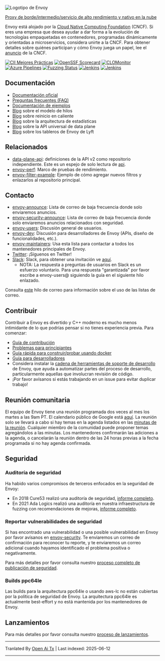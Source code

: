 ![Logotipo de Envoy](https://github.com/envoyproxy/artwork/blob/main/PNG/Envoy_Logo_Final_PANTONE.png)

[Proxy de borde/intermedio/servicio de alto rendimiento y nativo en la nube](https://www.envoyproxy.io/)

Envoy está alojado por la [Cloud Native Computing Foundation](https://cncf.io) (CNCF). Si eres una
empresa que desea ayudar a dar forma a la evolución de tecnologías empaquetadas en contenedores,
programadas dinámicamente y orientadas a microservicios, considera unirte a la CNCF. Para obtener detalles sobre quiénes
participan y cómo Envoy juega un papel, lee el
[anuncio](https://www.cncf.io/blog/2017/09/13/cncf-hosts-envoy/) de la CNCF.

[![CII Mejores Prácticas](https://bestpractices.coreinfrastructure.org/projects/1266/badge)](https://bestpractices.coreinfrastructure.org/projects/1266)
[![OpenSSF Scorecard](https://api.securityscorecards.dev/projects/github.com/envoyproxy/envoy/badge)](https://securityscorecards.dev/viewer/?uri=github.com/envoyproxy/envoy)
[![CLOMonitor](https://img.shields.io/endpoint?url=https://clomonitor.io/api/projects/cncf/envoy/badge)](https://clomonitor.io/projects/cncf/envoy)
[![Azure Pipelines](https://dev.azure.com/cncf/envoy/_apis/build/status/11?branchName=main)](https://dev.azure.com/cncf/envoy/_build/latest?definitionId=11&branchName=main)
[![Fuzzing Status](https://oss-fuzz-build-logs.storage.googleapis.com/badges/envoy.svg)](https://bugs.chromium.org/p/oss-fuzz/issues/list?sort=-opened&can=1&q=proj:envoy)
[![Jenkins](https://powerci.osuosl.org/buildStatus/icon?job=build-envoy-static-master&subject=ppc64le%20build)](https://powerci.osuosl.org/job/build-envoy-static-master/)
[![Jenkins](https://ibmz-ci.osuosl.org/buildStatus/icon?job=Envoy_IBMZ_CI&subject=s390x%20build)](https://ibmz-ci.osuosl.org/job/Envoy_IBMZ_CI/)

## Documentación

* [Documentación oficial](https://www.envoyproxy.io/)
* [Preguntas frecuentes (FAQ)](https://www.envoyproxy.io/docs/envoy/latest/faq/overview)
* [Documentación de ejemplos](https://github.com/envoyproxy/examples/)
* [Blog](https://medium.com/@mattklein123/envoy-threading-model-a8d44b922310) sobre el modelo de hilos
* [Blog](https://medium.com/@mattklein123/envoy-hot-restart-1d16b14555b5) sobre reinicio en caliente
* [Blog](https://medium.com/@mattklein123/envoy-stats-b65c7f363342) sobre la arquitectura de estadísticas
* [Blog](https://medium.com/@mattklein123/the-universal-data-plane-api-d15cec7a) sobre la API universal de data plane
* [Blog](https://medium.com/@mattklein123/lyfts-envoy-dashboards-5c91738816b1) sobre los tableros de Envoy de Lyft

## Relacionados

* [data-plane-api](https://github.com/envoyproxy/data-plane-api): definiciones de la API v2 como repositorio independiente. Este es un espejo de solo lectura de [api](https://raw.githubusercontent.com/envoyproxy/envoy/main/api/).
* [envoy-perf](https://github.com/envoyproxy/envoy-perf): Marco de pruebas de rendimiento.
* [envoy-filter-example](https://github.com/envoyproxy/envoy-filter-example): Ejemplo de cómo agregar nuevos filtros
  y enlazarlos al repositorio principal.

## Contacto

* [envoy-announce](https://groups.google.com/forum/#!forum/envoy-announce): Lista de correo de baja frecuencia donde solo enviaremos anuncios.
* [envoy-security-announce](https://groups.google.com/forum/#!forum/envoy-security-announce): Lista de correo de baja frecuencia donde solo enviaremos anuncios relacionados con seguridad.
* [envoy-users](https://groups.google.com/forum/#!forum/envoy-users): Discusión general de usuarios.
* [envoy-dev](https://groups.google.com/forum/#!forum/envoy-dev): Discusión para desarrolladores de Envoy (APIs,
  diseño de funcionalidades, etc.).
* [envoy-maintainers](https://groups.google.com/forum/#!forum/envoy-maintainers): Usa esta lista
  para contactar a todos los mantenedores principales de Envoy.
* [Twitter](https://twitter.com/EnvoyProxy/): ¡Síguenos en Twitter!
* [Slack](https://envoyproxy.slack.com/): Slack, para obtener una invitación ve [aquí](https://communityinviter.com/apps/envoyproxy/envoy).
  * NOTA: La respuesta a preguntas de usuarios en Slack es un esfuerzo voluntario. Para una respuesta "garantizada" por favor escribe a envoy-users@ siguiendo la guía en el siguiente hilo enlazado.

Consulta [este](https://groups.google.com/forum/#!topic/envoy-announce/l9zjYsnS3TY) hilo de correo
para información sobre el uso de las listas de correo.

## Contribuir

Contribuir a Envoy es divertido y C++ moderno es mucho menos intimidante de lo que podrías pensar si no tienes experiencia previa. Para comenzar:

* [Guía de contribución](https://raw.githubusercontent.com/envoyproxy/envoy/main/CONTRIBUTING.md)
* [Problemas para principiantes](https://github.com/envoyproxy/envoy/issues?q=is%3Aopen+is%3Aissue+label%3Abeginner)
* [Guía rápida para construir/probar usando docker](https://raw.githubusercontent.com/envoyproxy/envoy/main/ci#building-and-running-tests-as-a-developer)
* [Guía para desarrolladores](https://raw.githubusercontent.com/envoyproxy/envoy/main/DEVELOPER.md)
* Considera instalar la [cadena de herramientas de soporte de desarrollo](https://github.com/envoyproxy/envoy/blob/main/support/README.md) de Envoy, que ayuda a automatizar partes del proceso de desarrollo, particularmente aquellas que involucran revisión de código.
* ¡Por favor avísanos si estás trabajando en un issue para evitar duplicar trabajo!

## Reunión comunitaria

El equipo de Envoy tiene una reunión programada dos veces al mes los martes a las 9am PT. El calendario público de Google está [aquí](https://goo.gl/PkDijT).  La reunión solo se llevará a cabo
si hay temas en la agenda listados en las [minutas de la reunión](https://goo.gl/5Cergb).  Cualquier miembro de la comunidad puede proponer temas agregándolos a las minutas.  Los mantenedores confirmarán
las adiciones a la agenda, o cancelarán la reunión dentro de las 24 horas previas a la fecha programada si no hay agenda confirmada.

## Seguridad

### Auditoría de seguridad

Ha habido varios compromisos de terceros enfocados en la seguridad de Envoy:
* En 2018 Cure53 realizó una auditoría de seguridad, [informe completo](https://raw.githubusercontent.com/envoyproxy/envoy/main/docs/security/audit_cure53_2018.pdf).
* En 2021 Ada Logics realizó una auditoría en nuestra infraestructura de fuzzing con recomendaciones de mejoras, [informe completo](https://raw.githubusercontent.com/envoyproxy/envoy/main/docs/security/audit_fuzzer_adalogics_2021.pdf).

### Reportar vulnerabilidades de seguridad

Si has encontrado una vulnerabilidad o una posible vulnerabilidad en Envoy por favor avísanos en
[envoy-security](mailto:envoy-security@googlegroups.com). Te enviaremos un correo de confirmación
para reconocer tu reporte, y te enviaremos un correo adicional cuando hayamos identificado el problema
positiva o negativamente.

Para más detalles por favor consulta nuestro [proceso completo de publicación de seguridad](https://raw.githubusercontent.com/envoyproxy/envoy/main/SECURITY.md).

### Builds ppc64le

Las builds para la arquitectura ppc64le o usando aws-lc no están cubiertas por la política de seguridad de Envoy. La arquitectura ppc64le es actualmente best-effort y no está mantenida por los mantenedores de Envoy.

## Lanzamientos

Para más detalles por favor consulta nuestro [proceso de lanzamientos](https://raw.githubusercontent.com/envoyproxy/envoy/main/RELEASES.md).


---

Tranlated By [Open Ai Tx](https://github.com/OpenAiTx/OpenAiTx) | Last indexed: 2025-06-12

---